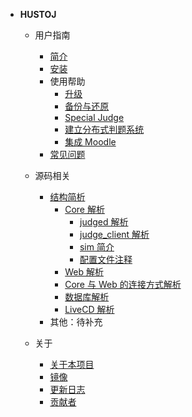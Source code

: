 
- **HUSTOJ**

  - 用户指南
    - [简介](/README)
    - [安装](/Install)
    - 使用帮助
      - [升级](/Update)
      - [备份与还原](/Backup)
      - [Special Judge](/SpecialJudge)
      - [建立分布式判题系统](/MultiJudge)
      - [集成 Moodle](/MoodleIntegration)
    - [常见问题](/FAQ)

  - 源码相关
    - [结构简析](/Composition)
      - [Core 解析](/Composition-Core)
        - [judged 解析](Composition-Core?id=judged-解析)
        - [judge_client 解析](/Composition-Core?id=judge_client-解析)
        - [sim 简介](/Composition-Core?id=sim-简介)
        - [配置文件注释](/Composition-Core?id=配置文件注释)
      - [Web 解析](/Composition-web?id=Web-解析)
      - [Core 与 Web 的连接方式解析](/Composition?id=Core-与-Web-的连接方式解析)
      - [数据库解析](/Composition?id=数据库解析)
      - [LiveCD 解析](/Composition?id=LiveCD-解析)
    - 其他：待补充

  - 关于
    - [关于本项目](/About)
    - [镜像](/Mirrors)
    - [更新日志](/UpdateLog)
    - [贡献者](/Contributors)

